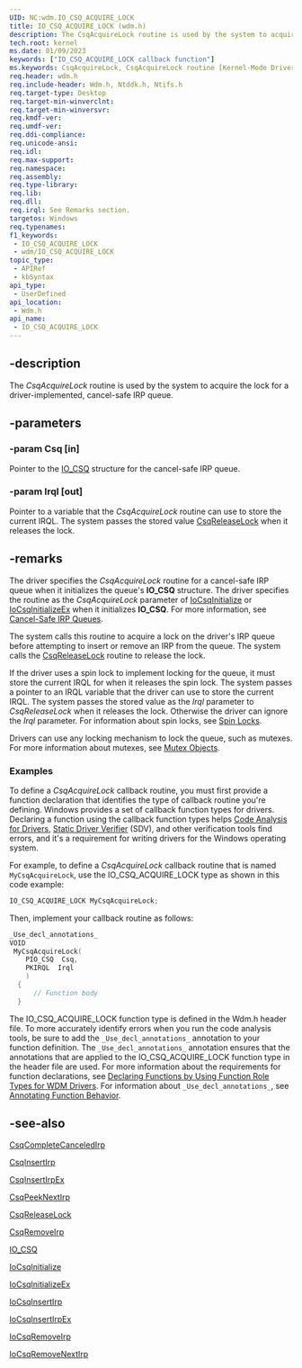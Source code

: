 ```yaml
---
UID: NC:wdm.IO_CSQ_ACQUIRE_LOCK
title: IO_CSQ_ACQUIRE_LOCK (wdm.h)
description: The CsqAcquireLock routine is used by the system to acquire the lock for a driver-implemented, cancel-safe IRP queue.
tech.root: kernel
ms.date: 01/09/2023
keywords: ["IO_CSQ_ACQUIRE_LOCK callback function"]
ms.keywords: CsqAcquireLock, CsqAcquireLock routine [Kernel-Mode Driver Architecture], DrvrRtns_02339dc6-f9f2-47b0-a0c9-df36f862b5d6.xml, IO_CSQ_ACQUIRE_LOCK, kernel.csqacquirelock, wdm/CsqAcquireLock
req.header: wdm.h
req.include-header: Wdm.h, Ntddk.h, Ntifs.h
req.target-type: Desktop
req.target-min-winverclnt: 
req.target-min-winversvr: 
req.kmdf-ver: 
req.umdf-ver: 
req.ddi-compliance: 
req.unicode-ansi: 
req.idl: 
req.max-support: 
req.namespace: 
req.assembly: 
req.type-library: 
req.lib: 
req.dll: 
req.irql: See Remarks section.
targetos: Windows
req.typenames: 
f1_keywords:
 - IO_CSQ_ACQUIRE_LOCK
 - wdm/IO_CSQ_ACQUIRE_LOCK
topic_type:
 - APIRef
 - kbSyntax
api_type:
 - UserDefined
api_location:
 - Wdm.h
api_name:
 - IO_CSQ_ACQUIRE_LOCK
---
```


## -description

The *CsqAcquireLock* routine is used by the system to acquire the lock for a driver-implemented, cancel-safe IRP queue.

## -parameters

### -param Csq [in]

Pointer to the [IO_CSQ](/windows-hardware/drivers/kernel/eprocess) structure for the cancel-safe IRP queue.

### -param Irql [out]

Pointer to a variable that the *CsqAcquireLock* routine can use to store the current IRQL. The system passes the stored value [CsqReleaseLock](./nc-wdm-io_csq_release_lock.md) when it releases the lock.

## -remarks

The driver specifies the *CsqAcquireLock* routine for a cancel-safe IRP queue when it initializes the queue's **IO_CSQ** structure. The driver specifies the routine as the *CsqAcquireLock* parameter of [IoCsqInitialize](./nf-wdm-iocsqinitialize.md) or [IoCsqInitializeEx](./nf-wdm-iocsqinitializeex.md) when it initializes **IO_CSQ**. For more information, see [Cancel-Safe IRP Queues](/windows-hardware/drivers/kernel/cancel-safe-irp-queues).

The system calls this routine to acquire a lock on the driver's IRP queue before attempting to insert or remove an IRP from the queue. The system calls the [CsqReleaseLock](./nc-wdm-io_csq_release_lock.md) routine to release the lock.

If the driver uses a spin lock to implement locking for the queue, it must store the current IRQL for when it releases the spin lock. The system passes a pointer to an IRQL variable that the driver can use to store the current IRQL. The system passes the stored value as the *Irql* parameter to *CsqReleaseLock* when it releases the lock. Otherwise the driver can ignore the *Irql* parameter. For information about spin locks, see [Spin Locks](/windows-hardware/drivers/kernel/spin-locks).

Drivers can use any locking mechanism to lock the queue, such as mutexes. For more information about mutexes, see [Mutex Objects](/windows-hardware/drivers/kernel/mutex-objects).

### Examples

To define a *CsqAcquireLock* callback routine, you must first provide a function declaration that identifies the type of callback routine you're defining. Windows provides a set of callback function types for drivers. Declaring a function using the callback function types helps [Code Analysis for Drivers](/windows-hardware/drivers/devtest/code-analysis-for-drivers), [Static Driver Verifier](/windows-hardware/drivers/devtest/static-driver-verifier) (SDV), and other verification tools find errors, and it's a requirement for writing drivers for the Windows operating system.

For example, to define a *CsqAcquireLock* callback routine that is named `MyCsqAcquireLock`, use the IO_CSQ_ACQUIRE_LOCK type as shown in this code example:

```cpp
IO_CSQ_ACQUIRE_LOCK MyCsqAcquireLock;
```

Then, implement your callback routine as follows:

```cpp
_Use_decl_annotations_
VOID 
 MyCsqAcquireLock(
    PIO_CSQ  Csq,
    PKIRQL  Irql
    )
  {
      // Function body
  }
```

The IO_CSQ_ACQUIRE_LOCK function type is defined in the Wdm.h header file. To more accurately identify errors when you run the code analysis tools, be sure to add the `_Use_decl_annotations_` annotation to your function definition. The `_Use_decl_annotations_` annotation ensures that the annotations that are applied to the IO_CSQ_ACQUIRE_LOCK function type in the header file are used. For more information about the requirements for function declarations, see [Declaring Functions by Using Function Role Types for WDM Drivers](/windows-hardware/drivers/devtest/declaring-functions-using-function-role-types-for-wdm-drivers). For information about `_Use_decl_annotations_`, see [Annotating Function Behavior](/visualstudio/code-quality/annotating-function-behavior).

## -see-also

[CsqCompleteCanceledIrp](./nc-wdm-io_csq_complete_canceled_irp.md)

[CsqInsertIrp](./nc-wdm-io_csq_insert_irp.md)

[CsqInsertIrpEx](./nc-wdm-io_csq_insert_irp_ex.md)

[CsqPeekNextIrp](./nc-wdm-io_csq_peek_next_irp.md)

[CsqReleaseLock](./nc-wdm-io_csq_release_lock.md)

[CsqRemoveIrp](./nc-wdm-io_csq_remove_irp.md)

[IO_CSQ](/windows-hardware/drivers/kernel/eprocess)

[IoCsqInitialize](./nf-wdm-iocsqinitialize.md)

[IoCsqInitializeEx](./nf-wdm-iocsqinitializeex.md)

[IoCsqInsertIrp](./nf-wdm-iocsqinsertirp.md)

[IoCsqInsertIrpEx](./nf-wdm-iocsqinsertirpex.md)

[IoCsqRemoveIrp](./nf-wdm-iocsqremoveirp.md)

[IoCsqRemoveNextIrp](./nf-wdm-iocsqremovenextirp.md)